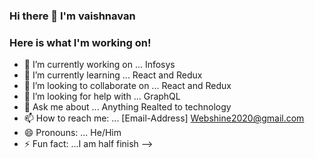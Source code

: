 ### Hi there 👋 I'm vaishnavan
### Here is what I'm working on! 

- 🔭 I’m currently working on ... Infosys
- 🌱 I’m currently learning ... React and Redux
- 👯 I’m looking to collaborate on ... React and Redux
- 🤔 I’m looking for help with ... GraphQL
- 💬 Ask me about ... Anything Realted to technology
- 📫 How to reach me: ... [Email-Address] Webshine2020@gmail.com
- 😄 Pronouns: ... He/Him
- ⚡ Fun fact: ...I am half finish
-->
